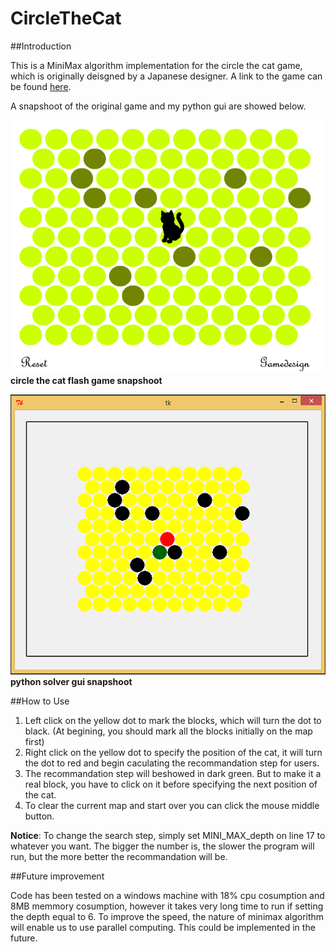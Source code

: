 CircleTheCat
============

##Introduction

This is a MiniMax algorithm implementation for the circle the cat game, which is originally deisgned by a Japanese designer. A link to the game can be found [here](http://www.gamedesign.jp/flash/chatnoir/chatnoir.html).

A snapshoot of the original game and my python gui are showed below.

![circle the cat flash game snapshoot](https://github.com/princeedward/CircleTheCat/blob/master/resource/GameSnap.PNG)
**circle the cat flash game snapshoot**

![python solver gui snapshoot](https://github.com/princeedward/CircleTheCat/blob/master/resource/GuiSnap.PNG)
**python solver gui snapshoot**

##How to Use

1. Left click on the yellow dot to mark the blocks, which will turn the dot to black. (At begining, you should mark all the blocks initially on the map first)
2. Right click on the yellow dot to specify the position of the cat, it will turn the dot to red and begin caculating the recommandation step for users.
3. The recommandation step will beshowed in dark green. But to make it a real block, you have to click on it before specifying the next position of the cat.
4. To clear the current map and start over you can click the mouse middle button.

**Notice**: To change the search step, simply set MINI_MAX_depth on line 17 to whatever you want. The bigger the number is, the slower the program will run, but the more better the recommandation will be.

##Future improvement

Code has been tested on a windows machine with 18% cpu cosumption and 8MB memmory cosumption, however it takes very long time to run if setting the depth equal to 6. To improve the speed, the nature of minimax algorithm will enable us to use parallel computing. This could be implemented in the future.
